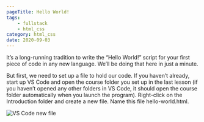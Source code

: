 ```yaml
---
pageTitle: Hello World!
tags:
    - fullstack
    - html_css
category: html_css
date: 2020-09-03
---
```


It’s a long-running tradition to write the “Hello World!” script for your first piece of code in any new language. We’ll be doing that here in just a minute.

But first, we need to set up a file to hold our code. If you haven’t already, start up VS Code and open the course folder you set up in the last lesson (if you haven’t opened any other folders in VS Code, it should open the course folder automatically when you launch the program). Right-click on the Introduction folder and create a new file. Name this file hello-world.html.

![VS Code new file](/images/fullstack/html-css/new-file.png)